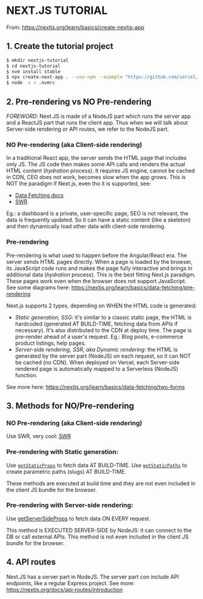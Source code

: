 # NEXT.JS TUTORIAL

From: https://nextjs.org/learn/basics/create-nextjs-app

## 1. Create the tutorial project

```bash
$ mkdir nextjs-tutorial
$ cd nextjs-tutorial
$ nvm install stable
$ npx create-next-app . --use-npm --example "https://github.com/vercel/next-learn-starter/tree/master/learn-starter"
$ node -v > .nvmrc
```

## 2. Pre-rendering vs NO Pre-rendering

_FOREWORD_: Next.JS is made of a NodeJS part which runs the server app
and a ReactJS part that runs the client app.
Thus when we will talk about Server-side rendering or API routes, we refer
to the NodeJS part.

### NO Pre-rendering (aka Client-side rendering)

In a traditional React app, the server sends the HTML page that includes only JS.
The JS code then makes some API calls and renders the actual HTML content (_hydration_ process).
It requires JS engine, cannot be cached in CDN, CEO does not work, becomes slow when the app grows.
This is NOT the paradigm if Next.js, even tho it is supported, see:

-   [Data Fetching docs](https://nextjs.org/docs/basic-features/data-fetching)
-   [SWR](https://nextjs.org/docs/basic-features/data-fetching#swr)

Eg.: a dashboard is a private, user-specific page, SEO is not relevant, the data is frequently updated.
So it can have a static content (like a skeleton) and then dynamically load other data
with client-side rendering.

### Pre-rendering

Pre-rendering is what used to happen before the Angular/React era.
The server sends HTML pages directly.
When a page is loaded by the browser, its JavaScript code runs and makes the
page fully interactive and brings in additional data (_hydration_ process).
This is the best fitting Next.js paradigm.
These pages work even when the browser does not support JavaScript.
See some diagrams here: https://nextjs.org/learn/basics/data-fetching/pre-rendering

Next.js supports 2 types, depending on WHEN the HTML code is generated:

-   _Static generation, SSG_: it's similar to a classic static page, the HTML is hardcoded (generated
    AT BUILD-TIME, fetching data from APIs if necessary). It's also distributed to the CDN at deploy time.
    The page is pre-render ahead of a user's request.
    Eg.: Blog posts, e-commerce product listings, help pages.
-   _Server-side rendering, SSR, aka Dynamic rendering_: the HTML is generated by the server part (NodeJS)
    on each request, so it can NOT be cached (no CDN).
    When deployed on Vercel, each Server-side rendered page is automatically mapped to a Serverless (NodeJS) function.

See more here: https://nextjs.org/learn/basics/data-fetching/two-forms

## 3. Methods for NO/Pre-rendering

### NO Pre-rendering (aka Client-side rendering)

Use SWR, very cool: [SWR](https://nextjs.org/docs/basic-features/data-fetching#swr)

### Pre-rendering with Static generation:

Use [`getStaticProps`](https://nextjs.org/docs/basic-features/data-fetching#getstaticprops-static-generation)
to fetch data AT BUILD-TIME.
Use [`getStaticPaths`](https://nextjs.org/docs/basic-features/data-fetching#getstaticpaths-static-generation)
to create parametric paths (slugs) AT BUILD-TIME.

These methods are executed at build time and they are not even included in the
client JS bundle for the browser.

### Pre-rendering with Server-side rendering:

Use [getServerSideProps](https://nextjs.org/docs/basic-features/data-fetching#getserversideprops-server-side-rendering)
to fetch data ON EVERY request.

This method is EXECUTED SERVER-SIDE by NodeJS: it can connect to the DB or call external APIs.
This method is not even included in the client JS bundle for the browser.

## 4. API routes

Next.JS has a server part in NodeJS.
The server part con include API endpoints, like a regular Express project.
See more: https://nextjs.org/docs/api-routes/introduction
